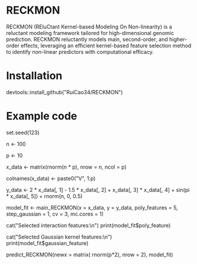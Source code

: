 # RECKMON
RECKMON (REluCtant Kernel-based Modeling On Non-linearity) is a reluctant modeling framework tailored for high-dimensional genomic prediction. RECKMON reluctantly models main, second-order, and higher-order effects, leveraging an efficient kernel-based feature selection method to identify non-linear predictors with computational efficacy. 


# Installation
devtools::install_github("RuiCao34/RECKMON")

# Example code

set.seed(123)

n <- 100

p <- 10

x_data <- matrix(rnorm(n * p), nrow = n, ncol = p)

colnames(x_data) <- paste0("V", 1:p)

y_data <- 2 * x_data[, 1] - 1.5 * x_data[, 2] + x_data[, 3] * x_data[, 4] + sin(pi * x_data[, 5]) + rnorm(n, 0, 0.5)                          

model_fit <- main_RECKMON(x = x_data, y = y_data, poly_features = 5, step_gaussian = 1, cv = 3, mc.cores = 1)

cat("Selected interaction features:\n")
print(model_fit$poly_feature)

cat("Selected Gaussian kernel features:\n")
print(model_fit$gaussian_feature)

predict_RECKMON(newx = matrix( rnorm(p*2), nrow = 2), model_fit)
